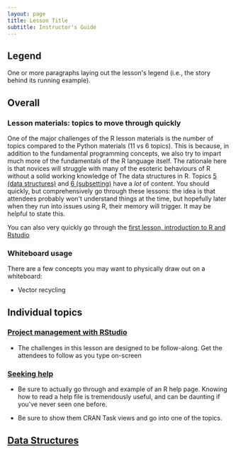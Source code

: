 ```yaml
---
layout: page
title: Lesson Title
subtitle: Instructor's Guide
---
```

## Legend

One or more paragraphs laying out the lesson's legend (i.e., the story
behind its running example).

## Overall

### Lesson materials: topics to move through quickly

One of the major challenges of the R lesson materials is the number
of topics compared to the Python materials (11 vs 6 topics). This is
because, in addition to the fundamental programming concepts, we 
also try to impart much more of the fundamentals of the R language 
itself. The rationale here is that novices will struggle with many
of the esoteric behaviours of R without a solid working knowledge of
The data structures in R. Topics [5 (data structures)](05-data-structures.html)
and [6 (subsetting)](06-data-subsetting.html) have a *lot* of content.
You should quickly, but comprehensively go through these lessons:
the idea is that attendees probably won't understand things at the
time, but hopefully later when they run into issues using R, their
memory will trigger. It may be helpful to state this.

You can also very quickly go through the [first lesson, introduction
to R and Rstudio](01-rstudio-intro.html)

### Whiteboard usage

There are a few concepts you may want to physically draw out on
a whiteboard:

 * Vector recycling


## Individual topics

### [Project management with RStudio](02-project-intro.html)

* The challenges in this lesson are designed to be follow-along. Get the
  attendees to follow as you type on-screen

### [Seeking help](04-seeking-help.html)

* Be sure to actually go through and example of an R help page. 
  Knowing how to read a help file is tremendously useful, and can
  be daunting if you've never seen one before.

* Be sure to show them CRAN Task views and go into one of the topics.

## [Data Structures](05-data-structures.html)

